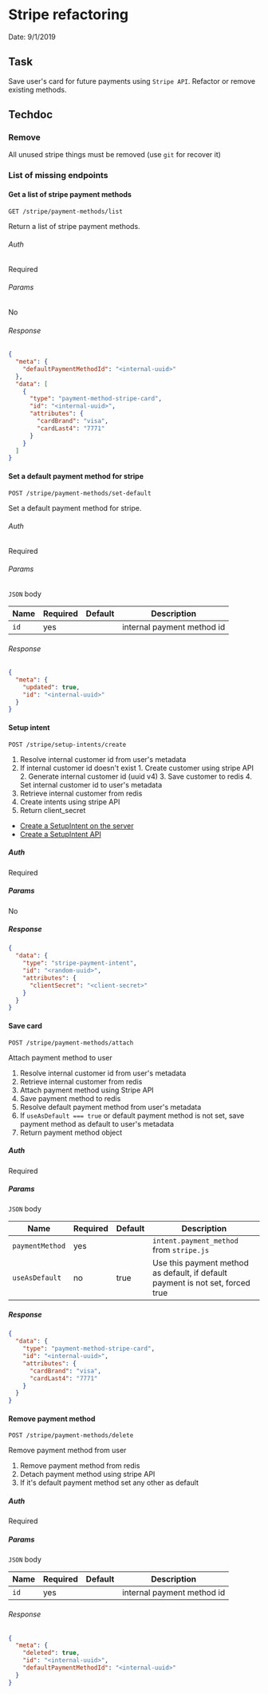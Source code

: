 # Stripe refactoring

Date: 9/1/2019

## Task

Save user's card for future payments using `Stripe API`. Refactor or remove existing methods.

## Techdoc

### Remove

All unused stripe things must be removed (use `git` for recover it)

### List of missing endpoints

#### Get a list of stripe payment methods

`GET /stripe/payment-methods/list`

Return a list of stripe payment methods.

###### Auth

Required

###### Params

No

###### Response

```json
{
  "meta": {
    "defaultPaymentMethodId": "<internal-uuid>"
  },
  "data": [
    {
      "type": "payment-method-stripe-card",
      "id": "<internal-uuid>",
      "attributes": {
        "cardBrand": "visa",
        "cardLast4": "7771"
      }
    }
  ]
}
```

#### Set a default payment method for stripe

`POST /stripe/payment-methods/set-default`

Set a default payment method for stripe.

###### Auth

Required

###### Params
`JSON` body

Name | Required | Default | Description
--- | --- | --- | ---
`id` | yes | | internal payment method id

###### Response

```json
{
  "meta": {
    "updated": true,
    "id": "<internal-uuid>"
  }
}
```

#### Setup intent

`POST /stripe/setup-intents/create`

1. Resolve internal customer id from user's metadata
  1. If internal customer id doesn't exist
    1. Create customer using stripe API
    2. Generate internal customer id (uuid v4)
    3. Save customer to redis
    4. Set internal customer id to user's metadata
2. Retrieve internal customer from redis
3. Create intents using stripe API
4. Return client_secret

- [Create a SetupIntent on the server](https://stripe.com/docs/payments/cards/saving-cards-without-payment#create-setup-intent)
- [Create a SetupIntent API](https://stripe.com/docs/api/setup_intents/create)

##### Auth

Required

##### Params

No

##### Response

```json
{
  "data": {
    "type": "stripe-payment-intent",
    "id": "<random-uuid>",
    "attributes": {
      "clientSecret": "<client-secret>"
    }
  }
}
```

#### Save card

`POST /stripe/payment-methods/attach`

Attach payment method to user

1. Resolve internal customer id from user's metadata
2. Retrieve internal customer from redis
3. Attach payment method using Stripe API
4. Save payment method to redis
5. Resolve default payment method from user's metadata
5. If `useAsDefault === true` or default payment method is not set, save payment method as default to user's metadata
6. Return payment method object

##### Auth

Required

##### Params
`JSON` body

Name | Required | Default | Description
--- | --- | --- | ---
`paymentMethod` | yes |  | `intent.payment_method` from `stripe.js`
`useAsDefault` | no | true | Use this payment method as default, if default payment is not set, forced true

##### Response

```json
{
  "data": {
    "type": "payment-method-stripe-card",
    "id": "<internal-uuid>",
    "attributes": {
      "cardBrand": "visa",
      "cardLast4": "7771"
    }
  }
}
```

#### Remove payment method
`POST /stripe/payment-methods/delete`

Remove payment method from user

1. Remove payment method from redis
2. Detach payment method using stripe API
3. If it's default payment method set any other as default

##### Auth
Required

##### Params
`JSON` body

Name | Required | Default | Description
--- | --- | --- | ---
`id` | yes | | internal payment method id

###### Response

```json
{
  "meta": {
    "deleted": true,
    "id": "<internal-uuid>",
    "defaultPaymentMethodId": "<internal-uuid>"
  }
}
```
